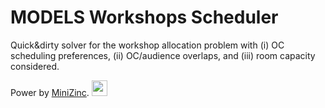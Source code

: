 # MODELS Workshops Scheduler

Quick&dirty solver for the workshop allocation problem with (i) OC scheduling preferences, (ii) OC/audience overlaps, and (iii) room capacity considered.

Power by [MiniZinc](https://www.minizinc.org/).
<img src="https://www.minizinc.org/MiniZn_logo.png" width="25">
